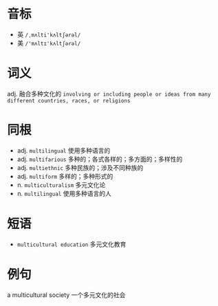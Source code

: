 # 音标

- 英 `/ˌmʌlti'kʌltʃərəl/`
- 美 `/'mʌltɪ'kʌltʃərəl/`

# 词义

adj. 融合多种文化的
`involving or including people or ideas from many different countries, races, or religions`

# 同根

- adj. `multilingual` 使用多种语言的
- adj. `multifarious` 多种的；各式各样的；多方面的；多样性的
- adj. `multiethnic` 多种民族的；涉及不同种族的
- adj. `multiform` 多样的；多种形式的
- n. `multiculturalism` 多元文化论
- n. `multilingual` 使用多种语言的人

# 短语

- `multicultural education` 多元文化教育

# 例句

a multicultural society
一个多元文化的社会


